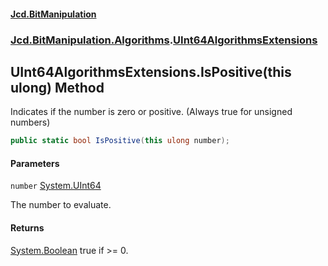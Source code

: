 #### [Jcd.BitManipulation](index 'index')
### [Jcd.BitManipulation.Algorithms](Jcd.BitManipulation.Algorithms 'Jcd.BitManipulation.Algorithms').[UInt64AlgorithmsExtensions](Jcd.BitManipulation.Algorithms.UInt64AlgorithmsExtensions 'Jcd.BitManipulation.Algorithms.UInt64AlgorithmsExtensions')

## UInt64AlgorithmsExtensions.IsPositive(this ulong) Method

Indicates if the number is zero or positive. (Always true for unsigned numbers)

```csharp
public static bool IsPositive(this ulong number);
```
#### Parameters

<a name='Jcd.BitManipulation.Algorithms.UInt64AlgorithmsExtensions.IsPositive(thisulong).number'></a>

`number` [System.UInt64](https://docs.microsoft.com/en-us/dotnet/api/System.UInt64 'System.UInt64')

The number to evaluate.

#### Returns
[System.Boolean](https://docs.microsoft.com/en-us/dotnet/api/System.Boolean 'System.Boolean')
true if >= 0.